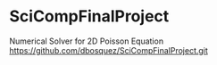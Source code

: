 # SciCompFinalProject
Numerical Solver for 2D Poisson Equation
https://github.com/dbosquez/SciCompFinalProject.git
